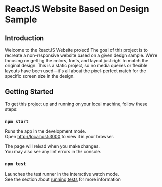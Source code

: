 # ReactJS Website Based on Design Sample

## Introduction

Welcome to the ReactJS Website project! The goal of this project is to recreate a non-responsive website based on a given design sample. We’re focusing on getting the colors, fonts, and layout just right to match the original design. This is a static project, so no media queries or flexible layouts have been used—it's all about the pixel-perfect match for the specific screen size in the design.

## Getting Started

To get this project up and running on your local machine, follow these steps:

### `npm start`

Runs the app in the development mode.\
Open [http://localhost:3000](http://localhost:3000) to view it in your browser.

The page will reload when you make changes.\
You may also see any lint errors in the console.

### `npm test`

Launches the test runner in the interactive watch mode.\
See the section about [running tests](https://facebook.github.io/create-react-app/docs/running-tests) for more information.
